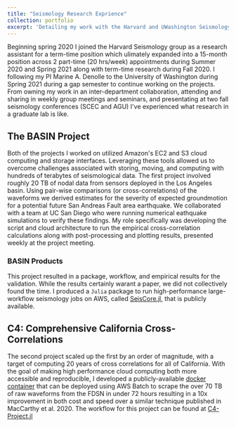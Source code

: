 ```yaml
---
title: "Seismology Research Exprience"
collection: portfolio
excerpt: 'Detailing my work with the Harvard and UWashington Seismology Groups<br/><img src='/images/all_j_photos/seismo-portfolio-pic.png'>'
---
```

Beginning spring 2020 I joined the Harvard Seismology group as a research assistant for a term-time position which ulimately expanded into a 15-month position across 2 part-time (20 hrs/week) appointments during Summer 2020 and Spring 2021 along with term-time research during Fall 2020. I following my PI Marine A. Denolle to the University of Washington during Spring 2021 during a gap semester to continue working on the projects. From owning my work in an inter-department collaboration, attending and sharing in weekly group meetings and seminars, and presentating at two fall seismology conferences (SCEC and AGU) I've experienced what research in a graduate lab is like.

## The BASIN Project
Both of the projects I worked on utilized Amazon's EC2 and S3 cloud computing and storage interfaces. Leveraging these tools allowed us to overcome challenges associated with storing, moving, and computing with hundreds of terabytes of seismological data. The first project involved roughly 20 TB of nodal data from sensors deployed in the Los Angeles basin. Using pair-wise comparisons (or cross-correlations) of the waveforms we derived estimates for the severity of expected groundmotion for a potential future San Andreas Fault area earthquake. We collaborated with a team at UC San Diego who were running numerical eathquake simulations to verify these findings. My role specifically was developing the script and cloud architecture to run the empirical cross-correlation calculations along with post-processing and plotting results, presented weekly at the project meeting.

### BASIN Products
This project resulted in a package, workflow, and empirical results for the validation. While the results certainly warant a paper, we did not collectively found the time. I produced a `Julia` package to run high-performance large-workflow seismology jobs on AWS, called [SeisCore.jl](https://github.com/Julians42/SeisCore.jl), that is publicly available. 


## C4: Comprehensive California Cross-Correlations
The second project scaled up the first by an order of magnitude, with a target of computing 20 years of cross correlations for all of California. With the goal of making high performance cloud computing both more accessible and reproducible, I developed a publicly-available [docker container](https://hub.docker.com/repository/docker/vtskier/download_iris) that can be deployed using AWS Batch to scrape the over 70 TB of raw waveforms from the FDSN in under 72 hours resulting in a 10x improvement in both cost and speed over a similar technique published in MacCarthy et al. 2020. The workflow for this project can be found at [C4-Project.jl](https://github.com/Julians42/C4-Project.jl)